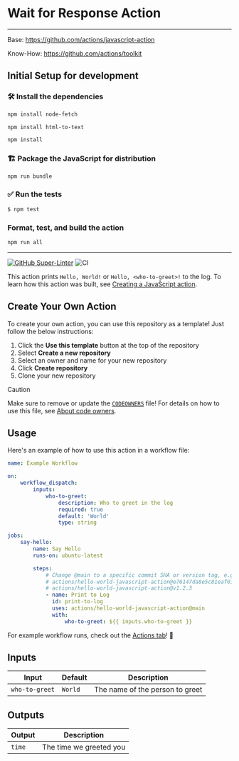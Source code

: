 # Wait for Response Action

---

Base: https://github.com/actions/javascript-action

Know-How: https://github.com/actions/toolkit

## Initial Setup for development

### 🛠️ Install the dependencies

```bash
npm install node-fetch

npm install html-to-text

npm install
```

### 🏗️ Package the JavaScript for distribution

```bash
npm run bundle
```

### ✅ Run the tests

```bash
$ npm test
```

### Format, test, and build the action

```bash
npm run all
```

---

[![GitHub Super-Linter](https://github.com/actions/hello-world-javascript-action/actions/workflows/linter.yml/badge.svg)](https://github.com/super-linter/super-linter)
![CI](https://github.com/actions/hello-world-javascript-action/actions/workflows/ci.yml/badge.svg)

This action prints `Hello, World!` or `Hello, <who-to-greet>!` to the log. To
learn how this action was built, see
[Creating a JavaScript action](https://docs.github.com/en/actions/creating-actions/creating-a-javascript-action).

## Create Your Own Action

To create your own action, you can use this repository as a template! Just
follow the below instructions:

1. Click the **Use this template** button at the top of the repository
1. Select **Create a new repository**
1. Select an owner and name for your new repository
1. Click **Create repository**
1. Clone your new repository

> [!CAUTION]
>
> Make sure to remove or update the [`CODEOWNERS`](./CODEOWNERS) file! For
> details on how to use this file, see
> [About code owners](https://docs.github.com/en/repositories/managing-your-repositorys-settings-and-features/customizing-your-repository/about-code-owners).

## Usage

Here's an example of how to use this action in a workflow file:

```yaml
name: Example Workflow

on:
    workflow_dispatch:
        inputs:
            who-to-greet:
                description: Who to greet in the log
                required: true
                default: 'World'
                type: string

jobs:
    say-hello:
        name: Say Hello
        runs-on: ubuntu-latest

        steps:
            # Change @main to a specific commit SHA or version tag, e.g.:
            # actions/hello-world-javascript-action@e76147da8e5c81eaf017dede5645551d4b94427b
            # actions/hello-world-javascript-action@v1.2.3
            - name: Print to Log
              id: print-to-log
              uses: actions/hello-world-javascript-action@main
              with:
                  who-to-greet: ${{ inputs.who-to-greet }}
```

For example workflow runs, check out the
[Actions tab](https://github.com/actions/hello-world-javascript-action/actions)!
🚀

## Inputs

| Input          | Default | Description                     |
| -------------- | ------- | ------------------------------- |
| `who-to-greet` | `World` | The name of the person to greet |

## Outputs

| Output | Description             |
| ------ | ----------------------- |
| `time` | The time we greeted you |
